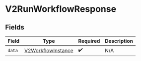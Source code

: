 # V2RunWorkflowResponse


## Fields

| Field                                                           | Type                                                            | Required                                                        | Description                                                     |
| --------------------------------------------------------------- | --------------------------------------------------------------- | --------------------------------------------------------------- | --------------------------------------------------------------- |
| `data`                                                          | [V2WorkflowInstance](../../models/shared/v2workflowinstance.md) | :heavy_check_mark:                                              | N/A                                                             |